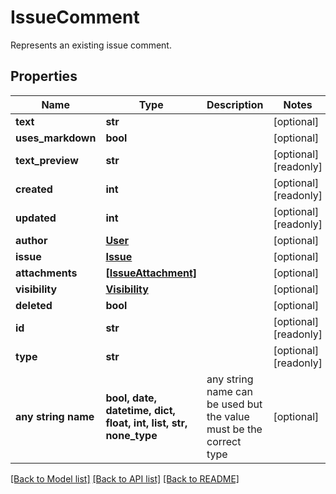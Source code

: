 # IssueComment

Represents an existing issue comment.

## Properties
Name | Type | Description | Notes
------------ | ------------- | ------------- | -------------
**text** | **str** |  | [optional] 
**uses_markdown** | **bool** |  | [optional] 
**text_preview** | **str** |  | [optional] [readonly] 
**created** | **int** |  | [optional] [readonly] 
**updated** | **int** |  | [optional] [readonly] 
**author** | [**User**](User.md) |  | [optional] 
**issue** | [**Issue**](Issue.md) |  | [optional] 
**attachments** | [**[IssueAttachment]**](IssueAttachment.md) |  | [optional] 
**visibility** | [**Visibility**](Visibility.md) |  | [optional] 
**deleted** | **bool** |  | [optional] 
**id** | **str** |  | [optional] [readonly] 
**type** | **str** |  | [optional] [readonly] 
**any string name** | **bool, date, datetime, dict, float, int, list, str, none_type** | any string name can be used but the value must be the correct type | [optional]

[[Back to Model list]](../README.md#documentation-for-models) [[Back to API list]](../README.md#documentation-for-api-endpoints) [[Back to README]](../README.md)


